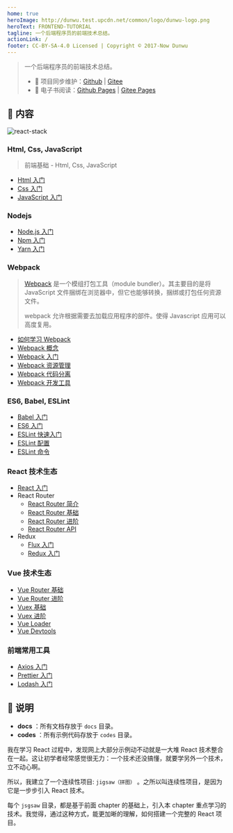 ```yaml
---
home: true
heroImage: http://dunwu.test.upcdn.net/common/logo/dunwu-logo.png
heroText: FRONTEND-TUTORIAL
tagline: 一个后端程序员的前端技术总结。
actionLink: /
footer: CC-BY-SA-4.0 Licensed | Copyright © 2017-Now Dunwu
---
```


> 一个后端程序员的前端技术总结。
>
> - 🔁 项目同步维护：[Github](https://github.com/dunwu/frontend-tutorial/) | [Gitee](https://gitee.com/turnon/frontend-tutorial/)
> - 📖 电子书阅读：[Github Pages](https://dunwu.github.io/frontend-tutorial/) | [Gitee Pages](http://turnon.gitee.io/frontend-tutorial/)

## 📖 内容

![react-stack](https://raw.githubusercontent.com/dunwu/frontend-tutorial/master/docs/assets/images/react-stack.jpg)

### Html, Css, JavaScript

> 前端基础 - Html, Css, JavaScript

- [Html 入门](base/html.md)
- [Css 入门](base/css)
- [JavaScript 入门](base/js)

### Nodejs

- [Node.js 入门](nodejs/nodejs.md)
- [Npm 入门](nodejs/npm.md)
- [Yarn 入门](nodejs/yarn.md)

### Webpack

> [Webpack](webpack) 是一个模组打包工具（module bundler）。其主要目的是将 JavaScript 文件捆绑在浏览器中，但它也能够转换，捆绑或打包任何资源文件。
>
> webpack 允许根据需要去加载应用程序的部件。使得 Javascript 应用可以高度复用。

- [如何学习 Webpack](webpack/webpack-howto.md)
- [Webpack 概念](webpack/concept.md)
- [Webpack 入门](webpack/webpack-tutorial.md)
- [Webpack 资源管理](webpack/asset-management.md)
- [Webpack 代码分离](webpack/code-splitting.md)
- [Webpack 开发工具](webpack/development.md)

### ES6, Babel, ESLint

- [Babel 入门](es6/babel/babel-quickstart.md)
- [ES6 入门](es6/es6/es6-quickstart.md)
- [ESLint 快速入门](es6/eslint/eslint-quickstart.md)
- [ESLint 配置](es6/eslint/eslint-configuration.md)
- [ESLint 命令](es6/eslint/eslint-command.md)

### React 技术生态

- [React 入门](react/react-quickstart.md)
- React Router
  - [React Router 简介](react/react-router/react-router-introduction.md)
  - [React Router 基础](react/react-router/react-router-basic.md)
  - [React Router 进阶](react/react-router/react-router-advanced.md)
  - [React Router API](react/react-router/react-router-api.md)
- Redux
  - [Flux 入门](react/redux/Flux入门.md)
  - [Redux 入门](react/redux/Redux入门.md)

### Vue 技术生态

- [Vue Router 基础](vue/vue-router-basic.md)
- [Vue Router 进阶](vue/vue-router-advanced.md)
- [Vuex 基础](vue/vuex-basic.md)
- [Vuex 进阶](vue/vuex-advanced.md)
- [Vue Loader](vue/vue-loader.md)
- [Vue Devtools](vue/vue-devtools.md)

### 前端常用工具

- [Axios 入门](tool/axios.md)
- [Prettier 入门](tool/prettier.md)
- [Lodash 入门](tool/lodash.md)

## 📌 说明

- **docs** ：所有文档存放于 `docs` 目录。
- **codes** ：所有示例代码存放于 `codes` 目录。

我在学习 React 过程中，发现网上大部分示例动不动就是一大堆 React 技术整合在一起。这让初学者经常感觉很无力：一个技术还没搞懂，就要学另外一个技术，立不动心啊。

所以，我建立了一个连续性项目: `jigsaw（拼图）` 。之所以叫连续性项目，是因为它是一步步引入 React 技术。

每个 `jsgsaw` 目录，都是基于前面 chapter 的基础上，引入本 chapter 重点学习的技术。我觉得，通过这种方式，能更加晰的理解，如何搭建一个完整的 React 项目。
